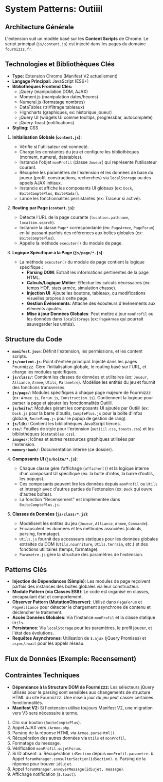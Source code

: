 # System Patterns: Outiiil

## Architecture Générale
L'extension suit un modèle basé sur les **Content Scripts** de Chrome. Le script principal (`js/content.js`) est injecté dans les pages du domaine `fourmizzz.fr`.
## Technologies et Bibliothèques Clés
- **Type:** Extension Chrome (Manifest V2 actuellement)
- **Langage Principal:** JavaScript (ES6+)
- **Bibliothèques Frontend Clés:**
    - jQuery (manipulation DOM, AJAX)
    - Moment.js (manipulation dates/heures)
    - Numeral.js (formatage nombres)
    - DataTables (tri/filtrage tableaux)
    - Highcharts (graphiques, ex: historique joueur)
    - jQuery UI (widgets UI comme tooltips, progressbar, autocomplete)
    - jQuery Toast (notifications)
- **Styling:** CSS

1.  **Initialisation Globale (`content.js`)**:
    *   Vérifie si l'utilisateur est connecté.
    *   Charge les constantes du jeu et configure les bibliothèques (moment, numeral, datatables).
    *   Instancie l'objet `monProfil` (classe `Joueur`) qui représente l'utilisateur courant.
    *   Récupère les paramètres de l'extension et les données de base du joueur (profil, constructions, recherches) via `localStorage` ou des appels AJAX initiaux.
    *   Instancie et affiche les composants UI globaux (ex: `Dock`, `BoiteComptePlus`, `BoiteRadar`).
    *   Lance les fonctionnalités persistantes (ex: Traceur si activé).

2.  **Routing par Page (`content.js`)**:
    *   Détecte l'URL de la page courante (`location.pathname`, `location.search`).
    *   Instancie la classe `Page*` correspondante (ex: `PageArmee`, `PageForum`) en lui passant parfois des références aux boîtes globales (ex: `BoiteComptePlus`).
    *   Appelle la méthode `executer()` du module de page.

3.  **Logique Spécifique à la Page (`js/page/*.js`)**:
    *   La méthode `executer()` du module de page contient la logique spécifique :
        *   **Parsing DOM**: Extrait les informations pertinentes de la page HTML.
        *   **Calculs/Logique Métier**: Effectue les calculs nécessaires (ex: temps HOF, stats armée, simulation chasse).
        *   **Injection UI**: Ajoute les boutons, tableaux, ou modifications visuelles propres à cette page.
        *   **Gestion Événements**: Attache des écouteurs d'événements aux éléments ajoutés.
        *   **Mise à jour Données Globales**: Peut mettre à jour `monProfil` ou les données dans `localStorage` (ex: `PageArmee` qui pourrait sauvegarder les unités).

## Structure du Code
- **`manifest.json`**: Définit l'extension, les permissions, et les content scripts.
- **`js/content.js`**: Point d'entrée principal. Injecté dans les pages Fourmizzz. Gère l'initialisation globale, le routing basé sur l'URL, et charge les modules spécifiques.
- **`js/class/`**: Contient les classes de données et utilitaires (ex: `Joueur`, `Alliance`, `Armee`, `Utils`, `Parametre`). Modélise les entités du jeu et fournit des fonctions transverses.
- **`js/page/`**: Modules spécifiques à chaque page majeure de Fourmizzz (ex: `Armee.js`, `Forum.js`, `Construction.js`). Contiennent la logique pour parser la page et ajouter les fonctionnalités Outiiil.
- **`js/boite/`**: Modules gérant les composants UI ajoutés par Outiiil (ex: `Dock.js` pour la barre d'outils, `ComptePlus.js` pour la boîte d'infos globale, `BoiteRang.js` pour le popup de gestion de rang).
- **`js/lib/`**: Contient les bibliothèques JavaScript tierces.
- **`css/`**: Feuilles de style pour l'extension (`outiiil.css`, `toasts.css`) et les bibliothèques (`datatables.css`).
- **`images/`**: Icônes et autres ressources graphiques utilisées par l'extension.
- **`memory-bank/`**: Documentation interne (ce dossier).
4.  **Composants UI (`js/boite/*.js`)**:
    *   Chaque classe gère l'affichage (`afficher()`) et la logique interne d'un composant UI spécifique (ex: la boîte d'infos, la barre d'outils, les popups).
    *   Ces composants peuvent lire les données depuis `monProfil` ou `Utils` et interagir avec d'autres parties de l'extension (ex: `Dock` qui ouvre d'autres boîtes).
    *   La fonction "Recensement" est implémentée dans `BoiteComptePlus.js`.

5.  **Classes de Données (`js/class/*.js`)**:
    *   Modélisent les entités du jeu (`Joueur`, `Alliance`, `Armee`, `Commande`).
    *   Encapsulent les données et les méthodes associées (calculs, parsing, formatage).
    *   `Utils.js` fournit des accesseurs statiques pour les données globales extraites du DOM (`Utils.nourriture`, `Utils.terrain`, etc.) et des fonctions utilitaires (temps, formatage).
    *   `Parametre.js` gère la structure des paramètres de l'extension.

## Patterns Clés
- **Injection de Dépendances (Simple)**: Les modules de page reçoivent parfois des instances des boîtes globales via leur constructeur.
- **Module Pattern (via Classes ES6)**: Le code est organisé en classes, encapsulant état et comportement.
- **Observer Pattern (MutationObserver)**: Utilisé dans `PageForum` et `PageAlliance` pour détecter le chargement asynchrone de contenu et déclencher le traitement.
- **Accès Données Globales**: Via l'instance `monProfil` et la classe statique `Utils`.
- **Persistance**: Via `localStorage` pour les paramètres, le profil joueur, et l'état des évolutions.
- **Requêtes Asynchrones**: Utilisation de `$.ajax` (jQuery Promises) et `async/await` pour les appels réseau.

## Flux de Données (Exemple: Recensement)
## Contraintes Techniques
- **Dépendance à la Structure DOM de Fourmizzz:** Les sélecteurs jQuery utilisés pour le parsing sont sensibles aux changements de structure HTML du site Fourmizzz. Une mise à jour du jeu peut casser certaines fonctionnalités.
- **Manifest V2:** Si l'extension utilise toujours Manifest V2, une migration vers V3 sera nécessaire à terme.
1.  Clic sur bouton (`BoiteComptePlus`).
2.  Appel AJAX vers `/Armee.php`.
3.  Parsing de la réponse HTML via `Armee.parseHtml()`.
4.  Récupération des autres données via `Utils` et `monProfil`.
5.  Formatage du message.
6.  Vérification `monProfil.sujetForum`.
7.  Si ID absent:
    a. Récupération `idSection` depuis `monProfil.parametre`.
    b. Appel `forumManager.consulterSection(idSection)`.
    c. Parsing de la réponse pour trouver `idSujet`.
8.  Appel `forumManager.envoyerMessage(idSujet, message)`.
9.  Affichage notification (`$.toast`).
